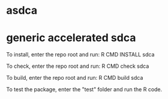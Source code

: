 # asdca
# generic accelerated sdca

To install, enter the repo root and run: 
  R CMD INSTALL sdca

To check, enter the repo root and run:
  R CMD check sdca

To build, enter the repo root and run:
  R CMD build sdca

To test the package, enter the "test" folder and run the R code.
